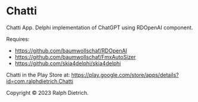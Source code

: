 # Chatti
Chatti App. Delphi implementation of ChatGPT using RDOpenAI component.

Requires: 
 - https://github.com/baumwollschaf/RDOpenAI
 - https://github.com/baumwollschaf/FmxAutoSizer
 - https://github.com/skia4delphi/skia4delphi
 

Chatti in the Play Store at:
https://play.google.com/store/apps/details?id=com.ralphdietrich.Chatti

Copyright © 2023 Ralph Dietrich.
